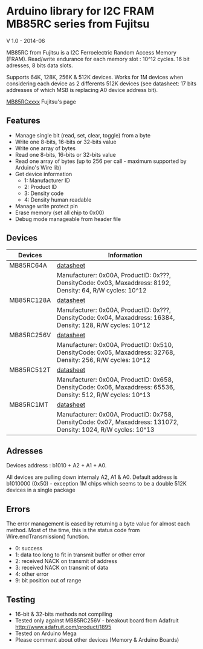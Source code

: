 Arduino library for I2C FRAM MB85RC series from Fujitsu
==============
V 1.0 - 2014-06


MB85RC from Fujitsu is a I2C Ferroelectric Random Access Memory (FRAM). Read/write endurance for each memory slot : 10^12 cycles.
16 bit adresses, 8 bits data slots.

Supports 64K, 128K, 256K & 512K devices. Works for 1M devices when considering each device as 2 differents 512K devices (see datasheet: 17 bits addresses of which MSB is replacing A0 device address bit).

[MB85RCxxxx](http://www.fujitsu.com/us/semiconductors/memory/fram/#serial2) Fujitsu's page

## Features ##
- Manage single bit (read, set, clear, toggle) from a byte
- Write one 8-bits, 16-bits or 32-bits value
- Write one array of bytes 
- Read one 8-bits, 16-bits or 32-bits value
- Read one array of bytes (up to 256 per call - maximum supported by Arduino's Wire lib)
- Get device information
	- 1: Manufacturer ID
	- 2: Product ID
	- 3: Density code
	- 4: Density human readable
- Manage write protect pin
- Erase memory (set all chip to 0x00)
- Debug mode manageable from header file


## Devices ##
| Devices | Information |
| ------- | ----------- |
| MB85RC64A | [datasheet](http://www.fujitsu.com/downloads/MICRO/fsa/pdf/products/memory/fram/MB85RC64A-DS501-00019-2v0-E.pdf) |
| | Manufacturer: 0x00A, ProductID: 0x???, DensityCode: 0x03, Maxaddress: 8192, Density: 64, R/W cycles: 10^12 |
| MB85RC128A | [datasheet](http://www.fujitsu.com/downloads/MICRO/fsa/pdf/products/memory/fram/e513110.pdf)
| | Manufacturer: 0x00A, ProductID: 0x???, DensityCode: 0x04, Maxaddress: 16384, Density: 128, R/W cycles: 10^12 |
| MB85RC256V | [datasheet](http://www.fujitsu.com/downloads/MICRO/fsa/pdf/products/memory/fram/MB85RC256V-DS501-00017-3v0-E.pdf) |
| | Manufacturer: 0x00A, ProductID: 0x510, DensityCode: 0x05, Maxaddress: 32768, Density: 256, R/W cycles: 10^12 |
| MB85RC512T | [datasheet](http://www.fujitsu.com/downloads/MICRO/fsa/pdf/products/memory/fram/MB85RC512T-DS501-00028-0v01-E.pdf) |
| | Manufacturer: 0x00A, ProductID: 0x658, DensityCode: 0x06, Maxaddress: 65536, Density: 512, R/W cycles: 10^13 |
| MB85RC1MT | [datasheet](http://www.fujitsu.com/downloads/MICRO/fsa/pdf/products/memory/fram/MB85RC1MT-DS501-00027-0v01-E.pdf) |
| | Manufacturer: 0x00A, ProductID: 0x758, DensityCode: 0x07, Maxaddress: 131072, Density: 1024, R/W cycles: 10^13 |

## Adresses ##
Devices address : b1010 + A2 + A1 + A0.

All devices are pulling down internaly A2, A1 & A0. Default address is b1010000 (0x50) - exception 1M chips which seems to be a double 512K devices in a single package

## Errors ##
The error management is eased by returning a byte value for almost each method. Most of the time, this is the status code from Wire.endTransmission() function.
- 0: success
- 1: data too long to fit in transmit buffer or other error
- 2: received NACK on transmit of address
- 3: received NACK on transmit of data
- 4: other error
- 9: bit position out of range

## Testing ##
- 16-bit & 32-bits methods not compiling
- Tested only against MB85RC256V - breakout board from Adafruit http://www.adafruit.com/product/1895
- Tested on Arduino Mega 
- Please comment about other devices (Memory & Arduino Boards)


